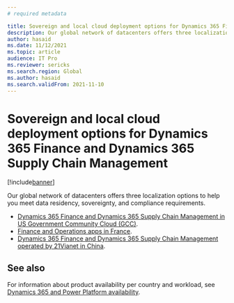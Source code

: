 ```yaml
---
# required metadata

title: Sovereign and local cloud deployment options for Dynamics 365 Finance and Dynamics 365 Supply Chain Management
description: Our global network of datacenters offers three localization options to help you meet data residency, sovereignty, and compliance requirements.
author: hasaid
ms.date: 11/12/2021
ms.topic: article
audience: IT Pro
ms.reviewer: sericks
ms.search.region: Global
ms.author: hasaid
ms.search.validFrom: 2021-11-10
---
```


# Sovereign and local cloud deployment options for Dynamics 365 Finance and Dynamics 365 Supply Chain Management

[!include[banner](../includes/banner.md)]

Our global network of datacenters offers three localization options to help you meet data residency, sovereignty, and compliance requirements.

- [Dynamics 365 Finance and Dynamics 365 Supply Chain Management in US Government Community Cloud (GCC)](us-gcc-deployment.md).
- [Finance and Operations apps in France](france-local-deployment.md).
- [Dynamics 365 Finance and Dynamics 365 Supply Chain Management operated by 21Vianet in China](china-local-deployment.md).


## See also

For information about product availability per country and workload, see [Dynamics 365 and Power Platform availability](https://dynamics.microsoft.com/availability-reports/).
